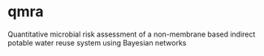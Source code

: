 # qmra
Quantitative microbial risk assessment of a non-membrane based indirect potable water reuse  system using Bayesian networks
